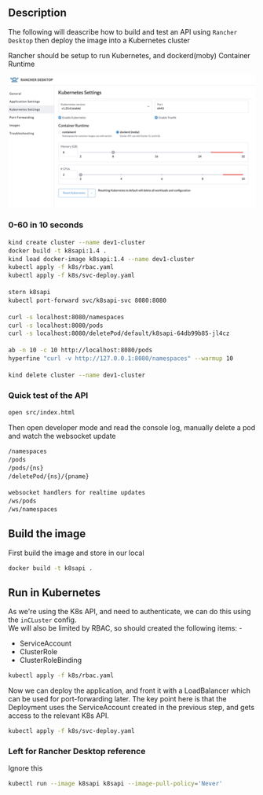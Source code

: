 ## Description
The following will deascribe how to build and test an API using `Rancher Desktop` then deploy the image into a Kubernetes cluster

Rancher should be setup to run Kubernetes, and dockerd(moby) Container Runtime

![Rancher Desktop](images/rancher.png)
### 0-60 in 10 seconds
``` bash
kind create cluster --name dev1-cluster
docker build -t k8sapi:1.4 .
kind load docker-image k8sapi:1.4 --name dev1-cluster
kubectl apply -f k8s/rbac.yaml
kubectl apply -f k8s/svc-deploy.yaml

stern k8sapi
kubectl port-forward svc/k8sapi-svc 8080:8080

curl -s localhost:8080/namespaces
curl -s localhost:8080/pods
curl -s localhost:8080/deletePod/default/k8sapi-64db99b85-jl4cz

ab -n 10 -c 10 http://localhost:8080/pods
hyperfine "curl -v http://127.0.0.1:8080/namespaces" --warmup 10

kind delete cluster --name dev1-cluster
```

### Quick test of the API
```bash
open src/index.html
```
Then open developer mode and read the console log,  manually delete a pod and watch the websocket update


```bash
/namespaces
/pods
/pods/{ns}
/deletePod/{ns}/{pname}

websocket handlers for realtime updates
/ws/pods
/ws/namespaces
```


## Build the image
First build the image and store in our local 

``` bash
docker build -t k8sapi .
```

## Run in Kubernetes
As we're using the K8s API,  and need to authenticate, we can do this using the `inCLuster` config.   
We will also be limited by RBAC, so should created the following items: -
- ServiceAccount
- ClusterRole
- ClusterRoleBinding

``` bash
kubectl apply -f k8s/rbac.yaml
```

Now we can deploy the application, and front it with a LoadBalancer which can be used for port-forwarding later.  The key point here is that the Deployment uses the ServiceAccount created in the previous step, and gets access to the relevant K8s API.

``` bash
kubectl apply -f k8s/svc-deploy.yaml
```






### Left for Rancher Desktop reference
Ignore this
``` bash
kubectl run --image k8sapi k8sapi --image-pull-policy='Never'

```